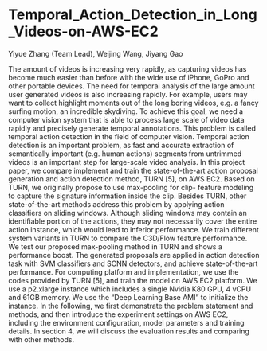 # Temporal_Action_Detection_in_Long_Videos-on-AWS-EC2
Yiyue Zhang (Team Lead), Weijing Wang, Jiyang Gao

The amount of videos is increasing very rapidly, as capturing videos has become much easier than before with the
wide use of iPhone, GoPro and other portable devices. The need for temporal analysis of the large amount user generated videos is also increasing rapidly. For example, users may want to collect highlight moments out of the long boring videos, e.g. a fancy surfing motion, an incredible skydiving. To achieve this goal, we need a computer vision system that is able to process large scale of video data rapidly and precisely generate temporal annotations. This problem is called temporal action detection in the field of computer vision. Temporal action detection is an important problem, as fast and accurate extraction of semantically important (e.g. human actions) segments from untrimmed videos is an important step for large-scale video analysis.
In this project paper, we compare implement and train the state-of-the-art action proposal generation and action detection method, TURN [5], on AWS EC2. Based on TURN, we originally propose to use max-pooling for clip- feature modeling to capture the signature information inside the clip. Besides TURN, other state-of-the-art methods address this problem by applying action classifiers on sliding windows. Although sliding windows may contain an identifiable portion of the actions, they may not necessarily cover the entire action instance, which would lead to inferior performance.
We train different system variants in TURN to compare the C3D/Flow feature performance. We test our proposed max-pooling method in TURN and shows a performance boost. The generated proposals are applied in action detection task with SVM classifiers and SCNN detectors, and achieve state-of-the-art performance.
For computing platform and implementation, we use the codes provided by TURN [5], and train the model on AWS EC2 platform. We use a p2.xlarge instance which includes a single Nvidia K80 GPU, 4 vCPU and 61GB memory. We use the “Deep Learning Base AMI” to initialize the instance.
In the following, we first demonstrate the problem statement and methods, and then introduce the experiment settings on AWS EC2, including the environment configuration, model parameters and training details. In section 4, we will discuss the evaluation results and comparing with other methods.
